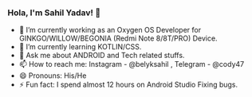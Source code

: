 ### Hola, I'm Sahil Yadav! 👋

- 🔭 I’m currently working as an Oxygen OS Developer for GINKGO/WILLOW/BEGONIA (Redmi Note 8/8T/PRO) Device.
- 🌱 I’m currently learning KOTLIN/CSS.
- 💬 Ask me about ANDROID and Tech related stuffs.
- 📫 How to reach me: Instagram - @belyksahil , Telegram - @cody47
- 😄 Pronouns: His/He
- ⚡ Fun fact: I spend almost 12 hours on Android Studio Fixing bugs.

